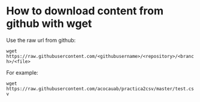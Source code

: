 How to download content from github with wget
===============================================

Use the raw url from github:

`wget https://raw.githubusercontent.com/<githubusername>/<repository>/<branch>/<file>`

For example:

`wget https://raw.githubusercontent.com/acocauab/practica2csv/master/test.csv`


